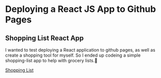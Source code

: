 
<h1>Deploying a React JS App to Github Pages</h1>

<h2>Shopping List React App</h2>
<p>I wanted to test deploying a React application to github pages, as well as create a shopping tool for myself. So I ended up codeing a simple shopping-list app to help with grocery lists.🍎</p>

<a href="https://mikecatrone.github.io/shopping-list/">Shopping List</a>

